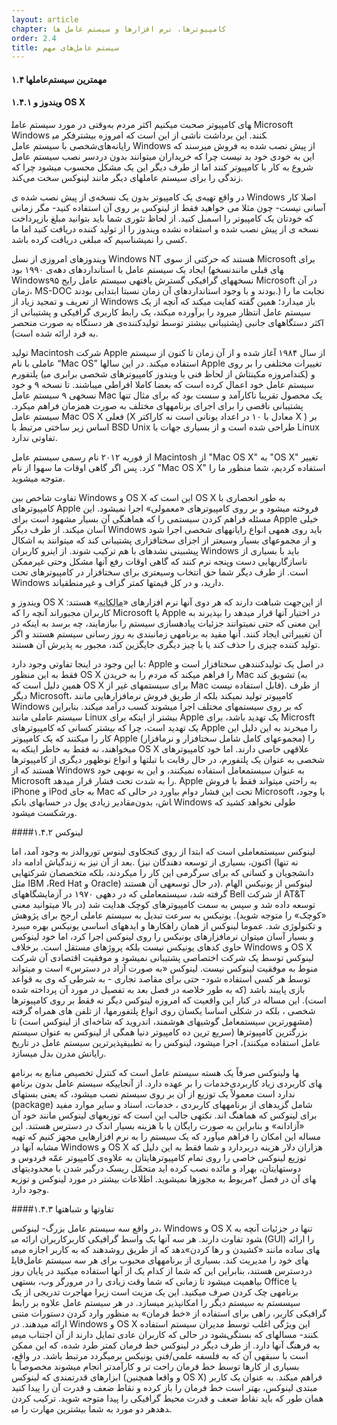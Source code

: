 ```yaml
---
layout: article
chapter: کامپیوترها، نرم افزارها و سیستم عامل ها
order: 2.4
title: سیستم عامل‌های مهم
---
```

#### ۱.۴ مهمترین سیستم‌عامل‏ها


#### ۱.۴.۱ ویندوز و OS X
وقتی در مورد سیستم عامل‎های کامپیوتر صحبت می‏کنیم اکثر مردم به Microsoft Windows فکر می‎کنند. این برداشت ناشی از این است که امروزه بیشتر رایانه‌های‌شخصی با سیستم عامل Windows از پیش نصب شده به فروش می‏رسند که این به خودی خود بد نیست چرا که خریداران می‏توانند بدون دردسر نصب سیستم عامل شروع به کار با کامپیوتر کنند اما از طرف دیگر این یک مشکل محسوب می‏شود  چرا که زندگی را برای سیستم‏ عامل‏های دیگر مانند لینوکس سخت می‏‌کند.

در واقع تهیه‌‏ی یک کامپیوتر بدون یک نسخه‌‏ی از پیش نصب شده‏ ی Windows اصلا کار آسانی نیست- چون مثلا می‏ خواهید فقط از لینوکس بر روی آن استفاده کنید- مگر زمانی که خودتان یک کامپیوتر را اسمبل کنید. از لحاظ تئوری شما باید بتوانید مبلغ بازپرداخت نسخه‏ ی از پیش نصب شده و استفاده نشده ویندوز را از تولید کننده دریافت کنید اما ما کسی را نمی‏شناسیم که مبلغی دریافت کرده باشد.


ویندوزهای امروزی از نسل Windows NT هستند که حرکتی از سوی Microsoft برای ایجاد یک سیستم عامل با استانداردهای دهه‌ی ۱۹۹۰ بود (نسخه‎های قبلی مانند Windows۹۵ نسخه‏های گرافیکی گسترش یافته‏ی سیستم عامل رایج Microsoft در آن زمان، MS-DOC بودند و با وجود استانداردهای آن زمان نسبتا ابتدایی بودند.) نجابت ما را از تعریف و تمجید زیاد از Windows باز می‏دارد؛ همین گفته کفایت می‏کند که آنچه از یک سیستم عامل انتظار می‏رود را برآورده می‏کند، یک رابط کاربری گرافیکی و پشتیبانی از اکثر دستگاه‏های جانبی (پشتیبانی بیشتر توسط تولیدکننده‌ی هر دستگاه به صورت منحصر به فرد ارائه شده است).


تولید Macintosh شرکت Apple از سال ۱۹۸۴ آغاز شده و از آن زمان تا کنون از سیستم عاملی با نام “Mac OS” استفاده می‏کند. در این سال‏ها Apple تغییرات مختلفی  را بر روی پلتفورم (امروزه مکینتاش از لحاظ فنی با ویندوز کامپیوترهای شخصی برابری می‎کند) و سیستم عامل خود اعمال کرده است که بعضا کاملا افراطی می‏باشند. تا نسخه ۹ و خود نسخه‏ی ۹ سیستم عامل Mac یک محصول تقریبا ناکارآمد و سست بود که برای مثال تنها پشتیبانی ناقصی را برای اجرای برنامه‏های مختلف به صورت هم‏زمان فراهم می‏کرد. سیستم عامل Mac OS X فعلی (X معادل با ۱۰ در اعداد یونانی است نه کاراکتر X ) بر اساس زیر ساختی مرتبط با BSD Unix طراحی شده است و از بسیاری جهات با Linux  تفاوتی ندارد.

از فوریه ۲۰۱۲ نام رسمی سیستم عامل Macintosh از "Mac OS X" به "OS X" تغییر کرد. پس اگر گاهی اوقات ما سهوا از نام "Mac OS X" استفاده کردیم، شما منظور ما را متوجه می‏شوید.

تفاوت شاخص بین Windows و OS X این است که OS X به طور انحصاری با کامپیوتر‏های Apple فروخته می‏شود و بر روی کامپیوتر‏های «معمولی» اجرا نمی‏شود. این مسئله فراهم کردن سیستمی را که هماهنگی آن بسیار مشهود است برای Apple خیلی آسان می‏کند. از طرف دیگر Windows باید روی همه‏ی انواع رایانه‏های شخصی اجرا شود و از مجموعه‏ای بسیار وسیع‏تر از اجزای سخت‏افزاری پشتیبانی کند که می‏توانند به اشکال پیش‏بینی نشده‏ای با هم ترکیب شوند. از اینرو کاربران Windows باید با بسیاری از ناسازگاری‏هایی دست وپنجه نرم کنند که گاهی اوقات رفع آن‏ها مشکل وحتی غیرممکن است. از طرف دیگر شما حق انتخاب وسیع‏تری برای سخت‏افزار در کامپیوتر‏های تحت Windows دارید، و در کل قیمت‏ها کمتر گزاف و غیرمنطقی‏اند.


ویندوز و OS X از این‌جهت شباهت دارند که هر دوی آن‏ها نرم افزارهای «<abbr title="​Proprietary">مالکانه</abbr >» هستند: کاربران مجبور‏اند آنچه را که Microsoft یا Apple در اختیار آن‏ها قرار می‏دهد را بپذیرند به این معنی که حتی نمی‏توانند جزئیات پیاده‏سازی سیستم را بیازمایند، چه برسد به اینکه در آن تغییراتی ایجاد کنند. آن‏ها مقید به برنامه‏ی زمانبندی به روز رسانی سیستم هستند و اگر تولید کننده چیزی را حذف کند یا با چیز دیگری جایگزین کند، مجبور به پذیرش آن هستند.


با این وجود در اینجا تفاوتی وجود دارد: Apple در اصل یک تولیدکننده‏ی سخت‏افزار است و فقط به این منظور OS X را فراهم می‏کند که مردم را به خریدن Mac تشویق کند (به همین دلیل است که OS X برای سیستم‏های غیر از Mac قابل استفاده نیست). از طرف دیگر Microsoft، کامپیوتر تولید نمی‏کند بلکه از طریق فروش نرم‏افزار‏هایی مانند Windows که بر روی سیستم‏های مختلف اجرا می‏شوند کسب درآمد می‏کند. بنابراین سیستم عاملی مانند Linux بیشتر از اینکه برای Apple یک تهدید باشد، برای Microsft یک تهدید است، چرا که بیشتر کسانی که کامپیوتر‏های Apple را می‏خرند به این دلیل این کار را می‏کنند که یک کامپیوتر Apple (مجموعه‏ای کامل شامل سخت‏افزار و نرم‏افزار) را می‏خواهند، نه فقط به خاطر اینکه به OS X علاقه‏ی خاصی دارند. اما خود کامپیوتر‏های شخصی به عنوان یک پلتفورم، در حال رقابت با تبلت‏ها و انواع نوظهور دیگری از کامپیوتر‏ها هستند که از Windows به عنوان سیستم‏عامل استفاده نمی‏کنند، و این به نوبه‏ی خود Microsoft را به شدت تحت فشار قرار می‏دهد. Apple به راحتی می‏تواند فقط با فروش iPhone و iPod به جای Mac تحت این فشار دوام بیاورد در حالی که Microsoft ،با وجود مقادیر زیادی پول در حساب‏ها‏ی بانکی‎اش، بدون Windows طولی نخواهد کشید که ورشکست می‏شود.

####۱.۴.۲ لینوکس

لینوکس سیستم‏عاملی است که ابتدا از روی کنجکاوی لینوس توروالدز به وجود آمد، اما بعد از آن نیز به زندگی‏اش ادامه داد. (اکنون، بسیاری از توسعه دهندگان نیز (نه تنها دانشجویان و کسانی که برای سرگرمی این کار را می‏کردند، بلکه متخصصان شرکت‏هایی مثل IBM ،Red Hat و Oracle) در حال توسعه‏ی آن هستند).
لینوکس از یونیکس الهام گرفته شد، سیستم‏عاملی که در دهه‏ی ۱۹۷۰ در آزمایشگاه‏های Bell از شرکت AT&T توسعه داده شد و سپس به سمت کامپیوتر‏های کوچک هدایت شد (در بالا می‏توانید معنی «کوچک» را متوجه شوید). یونیکس به سرعت تبدیل به سیستم عاملی ارجح برای پژوهش و تکنولوژی شد. عموما لینوکس از همان راهکارها و ایده‏های اساسی یونیکس بهره می‏برد و بسیار آسان می‏توان نرم‏افزار‏های یونیکس را روی لینوکس اجرا کرد، اما خود لینوکس حاوی کد‏های یونیکس نیست بلکه پروژه‏ای مستقل است.
برخلاف Windows و OS X لینوکس توسط یک شرکت اختصاصی پشتیبانی نمی‏شود و موفقیت اقتصادی آن شرکت منوط به موفقیت لینوکس نیست. لینوکس «به صورت آزاد در دسترس» است و می‏تواند توسط هر کسی استفاده شود- حتی برای مقاصد تجاری - به شرطی که وی به قواعد بازی پایبند باشد (که به طور خلاصه در فصل بعد به تفصیل در مورد آن پرداخته شده است). این مساله در کنار این واقعیت که امروزه لینوکس دیگر نه فقط بر روی کامپیوتر‏ها شخصی ، بلکه در شکلی اساسا یکسان روی  انواع پلتفورم‏ها، از تلفن های همراه گرفته (مشهورترین سیستم‏عامل گوشی‏های هوشمند، اندروید که شاخه‌ای از لینوکس است) تا بزرگترین کامپیوترها (سریع ترین ده کامپیوتر دنیا همگی از لینوکس به عنوان سیستم عامل استفاده می‏کنند)، اجرا می‏شود، لینوکس را به تطبیق‏پذیر‏ترین سیستم عامل در تاریخ رایانش مدرن بدل می‏سازد.


لینوکس صرفاً یک هسته سیستم عامل است که کنترل تخصیص منابع به برنامه‎ها و خدمات را بر عهده دارد. از آنجاییکه سیستم عامل بدون برنامه‎های کاربردی زیاد کاربردی ندارد است معمولاً یک توزیع از آن بر روی سیستم نصب می‏شود، که یعنی بسته‏ای (package) شامل گزیده‏ای از برنامه‏های کاربردی ، خدمات، اسناد و سایر موارد مفید برای لینوکس که هماهنگ اند. نکته‏ی جالب این است که توزیع‏های لینوکس مانند خود آن «آزادانه» و بنابراین به صورت رایگان یا با هزینه بسیار اندک در دسترس هستند. این مساله این امکان را فراهم می‏آورد که یک سیستم را به نرم افزار‏هایی مجهز کنیم که تهیه مشابه آن‏ها در Windows و OS X هزاران دلار هزینه دربردارد و شما فقط به این دلیل که توزیع لینوکس خاصی را روی تمام کامپیوتر‏هایتان به علاوه‌ی کامپیوتر عمّه فردوس و دوست‏هایتان، بهراد و مائده نصب کرده اید متحمّل ریسک درگیر شدن با محدودیت‏های مربوط به مجوزها نمی‏شوید.
اطلاعات بیشتر در مورد لینوکس و توزیع‎های آن در فصل ۲ وجود دارد.

####۱.۴.۳ تفاوت‏ها و شباهت‏ها

در واقع سه سیستم عامل بزرگ- لینوکس، Windows و OS X تنها در جزئیات آنچه به کاربران ارائه می‎شود تفاوت دارند. هر سه آنها یک واسط گرافیکی کاربر (GUI) را ارائه می‎دهند که به کاربر اجازه می‎دهد که از طریق روش‎های ساده مانند «کشیدن و رها کردن» فایل‎های خود را مدیریت کند. بسیاری از برنامه‏های محبوب برای هر سه سیستم عامل دردسترس هستند، بنابراین این که شما از کدام یک از آن‏ها استفاده می‏کنید در پایان روز بی‏اهمیت می‏شود تا زمانی که شما وقت زیادی را در مرورگر وب، بسته‏ی Office یا برنامه‏ی چک کردن صرف می‏کنید. این یک مزیت است زیرا مهاجرت تدریجی از یک سیسستم به سیستم دیگر را امکان‏پذیر می‏سازد.
در هر سیستم عامل علاوه بر رابط گرافیکی کاربر، راهی برای استفاده از «خط فرمان» به منظور وارد کردن دستورات متنی ارائه می‏دهند. در Windows و OS X این ویژگی اغلب توسط مدیران سیستم استفاده می‎شود در حالی که کاربران عادی تمایل دارند از آن اجتناب می‎کنند- مساله‏ای که بستگی به فرهنگ آن‏ها دارد. از طرف دیگر در لینوکس خط فرمان کمتر طرد شده، که این ممکن است با سبقه‏ی آن که به فلسفه علمی/فنی یونیکس برمی‏گردد مرتبط باشد. در واقع، بسیاری از کارها توسط خط فرمان راحت تر و کارآمدتر انجام می‏شوند مخصوصاً با ابزارهای قدرتمندی که لینوکس (و واقعا همچنین OS X) فراهم می‏کند. به عنوان یک کاربر مبتدی لینوکس، بهتر است خط فرمان را باز کرده و نقاط ضعف و قدرت آن را پیدا کنید همان طور که باید نقاط ضعف و قدرت محیط گرافیکی را پیدا متوجه شوید. ترکیب کردن هر دو مورد به شما بیشترین مهارت را می‎دهد.

